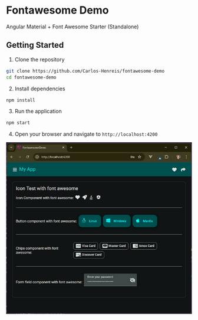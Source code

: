
# Fontawesome Demo

Angular Material + Font Awesome Starter (Standalone)

## Getting Started

1. Clone the repository
```bash
git clone https://github.com/Carlos-Henreis/fontawesome-demo
cd fontawesome-demo
```
2. Install dependencies
```bash
npm install
```
3. Run the application
```bash
npm start
```
4. Open your browser and navigate to `http://localhost:4200`

<img src="docs/demo.png" alt="Demo" width="600"/>